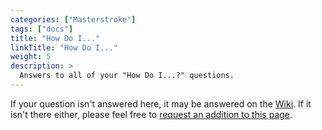 ```yaml
---
categories: ["Masterstroke"]
tags: ["docs"] 
title: "How Do I..."
linkTitle: "How Do I..."
weight: 5
description: >
  Answers to all of your "How Do I...?" questions.
---
```


If your question isn't answered here, it may be answered on the [Wiki](https://wiki.fgsmodlists.com). If it isn't there either, please feel free to [request an addition to this page](https://github.com/ForgottenGlory/FGs-Modlists-Site/issues/new).
